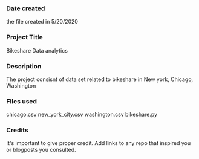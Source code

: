 ### Date created
the file created in 5/20/2020

### Project Title
Bikeshare Data analytics 

### Description
The project consisnt of data set related to bikeshare in New york, Chicago, Washington

### Files used
chicago.csv
new_york_city.csv
washington.csv
bikeshare.py

### Credits
It's important to give proper credit. Add links to any repo that inspired you or blogposts you consulted.

